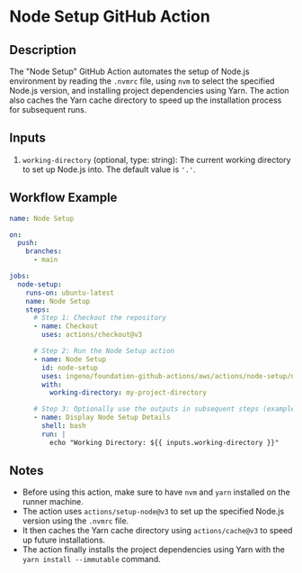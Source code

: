 # Node Setup GitHub Action

## Description

The "Node Setup" GitHub Action automates the setup of Node.js environment by reading the `.nvmrc` file, using `nvm` to select the specified Node.js version, and installing project dependencies using Yarn. The action also caches the Yarn cache directory to speed up the installation process for subsequent runs.

## Inputs

1. `working-directory` (optional, type: string): The current working directory to set up Node.js into. The default value is `'.'`.

## Workflow Example

```yaml
name: Node Setup

on:
  push:
    branches:
      - main

jobs:
  node-setup:
    runs-on: ubuntu-latest
    name: Node Setup
    steps:
      # Step 1: Checkout the repository
      - name: Checkout
        uses: actions/checkout@v3

      # Step 2: Run the Node Setup action
      - name: Node Setup
        id: node-setup
        uses: ingeno/foundation-github-actions/aws/actions/node-setup/node-setup-action@v3
        with:
          working-directory: my-project-directory

      # Step 3: Optionally use the outputs in subsequent steps (example)
      - name: Display Node Setup Details
        shell: bash
        run: |
          echo "Working Directory: ${{ inputs.working-directory }}"
```

## Notes

- Before using this action, make sure to have `nvm` and `yarn` installed on the runner machine.
- The action uses `actions/setup-node@v3` to set up the specified Node.js version using the `.nvmrc` file.
- It then caches the Yarn cache directory using `actions/cache@v3` to speed up future installations.
- The action finally installs the project dependencies using Yarn with the `yarn install --immutable` command.


